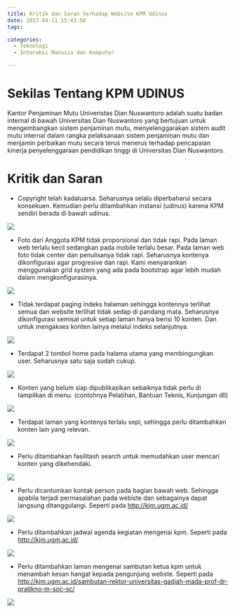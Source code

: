 ```yaml
---
title: Kritik dan Saran terhadap Website KPM Udinus
date: 2017-04-11 15:43:58
tags:

categories:
  - Teknologi
  - Interaksi Manusia dan Komputer

---
```


# Sekilas Tentang KPM UDINUS
Kantor Penjaminan Mutu Univeristas Dian Nuswantoro adalah suatu badan internal di bawah Universitas Dian Nuswantoro yang bertujuan untuk mengembangkan sistem penjaminan mutu, menyelenggarakan sistem audit mutu internal dalam rangka pelaksanaan sistem penjaminan mutu dan menjamin perbaikan mutu secara terus menerus terhadap pencapaian kinerja penyelenggaraan pendidikan tinggi di Universitas Dian Nuswantoro.

# Kritik dan Saran
- Copyright telah kadaluarsa. Seharusnya selalu diperbaharui secara konsekuen. Kemudian perlu ditambahkan instansi (udinus) karena KPM sendiri berada di bawah udinus.

![](/images/kritik-kpm-udinus/copyright.png)


- Foto dari Anggota KPM tidak proporsional dan tidak rapi. Pada laman web terlalu kecil sedangkan pada mobile terlalu besar. Pada laman web foto tidak center dan penulisanya tidak rapi. Seharusnya kontenya dikonfigurasi agar progresive dan rapi. Kami menyarankan menggunakan grid system yang ada pada bootstrap agar lebih mudah dalam mengkonfigurasinya.

![](/images/kritik-kpm-udinus/foto.png)


- Tidak terdapat paging indeks halaman sehingga kontennya terlihat semua dan website terlihat tidak sedap di pandang mata. Seharusnya dikonfigurasi semisal untuk setiap laman hanya berisi 10 konten. Dan untuk mengakses konten lainya melalui indeks selanjutnya.

![](/images/kritik-kpm-udinus/index.png)


- Terdapat 2 tombol home pada halama utama yang membingungkan user. Seharusnya satu saja sudah cukup.

![](/images/kritik-kpm-udinus/home.png)


- Konten yang belum siap dipublikasikan sebaiknya tidak perlu di tampilkan di menu. (contohnya Pelatihan, Bantuan Teknis, Kunjungan dll)

![](/images/kritik-kpm-udinus/cp.png)


- Terdapat laman yang kontenya terlalu sepi, sehingga perlu ditambahkan konten lain yang relevan.

![](/images/kritik-kpm-udinus/lamankosong.png)


- Perlu ditambahkan fasilitash search untuk memudahkan user mencari konten yang dikehendaki.

![](/images/kritik-kpm-udinus/pencarian.png)


- Perlu dicantumkan kontak person pada bagian bawah web. Sehingga apabila terjadi permasalahan pada webiste dan sebagainya dapat langsung ditanggulangi. Seperti pada  http://kjm.ugm.ac.id/

![](/images/kritik-kpm-udinus/kontak-person.png)


- Perlu ditambahkan jadwal agenda kegiatan mengenai kpm. Seperti pada http://kjm.ugm.ac.id/

![](/images/kritik-kpm-udinus/agenda.png)


- Perlu ditambahkan laman mengenai sambutan ketua kpm untuk menambah kesan hangat kepada pengunjung  webste. Seperti pada http://kjm.ugm.ac.id/sambutan-rektor-universitas-gadjah-mada-prof-dr-pratikno-m-soc-sc/

![](/images/kritik-kpm-udinus/sambutan-kepala.png)
